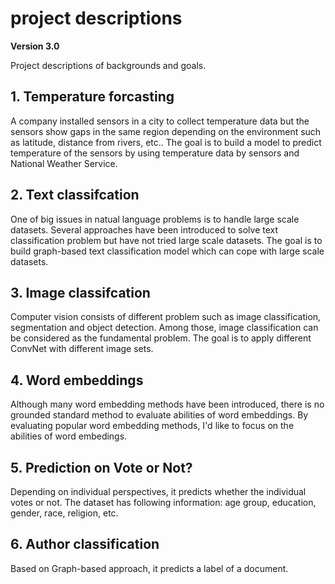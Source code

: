 # project descriptions

**Version 3.0**

Project descriptions of backgrounds and goals. 

## 1. Temperature forcasting

A company installed sensors in a city to collect temperature data but the sensors show gaps in the same region depending on the environment such as latitude, distance from rivers, etc.. The goal is to build a model to predict temperature of the sensors by using temperature data by sensors and National Weather Service. 

## 2. Text classifcation

One of big issues in natual language problems is to handle large scale datasets. Several approaches have been introduced to solve text classification problem but have not tried large scale datasets. The goal is to build graph-based text classification model which can cope with large scale datasets. 

## 3. Image classifcation

Computer vision consists of different problem such as image classification, segmentation and object detection. Among those, image classification can be considered as the fundamental problem. The goal is to apply different ConvNet with different image sets. 

## 4. Word embeddings

Although many word embedding methods have been introduced, there is no grounded standard method to evaluate abilities of word embeddings. By evaluating popular word embedding methods, I'd like to focus on the abilities of word embedings. 

## 5. Prediction on Vote or Not? 

Depending on individual perspectives, it predicts whether the individual votes or not. The dataset has following information: age group, education, gender, race, religion, etc. 

## 6. Author classification 

Based on Graph-based approach, it predicts a label of a document. 


